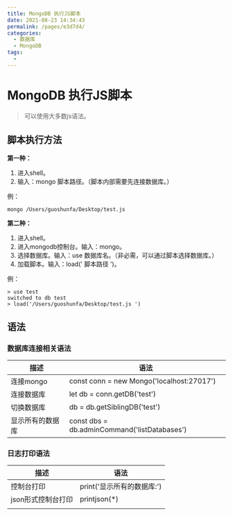```yaml
---
title: MongoDB 执行JS脚本
date: 2021-08-23 14:34:43
permalink: /pages/e3d7d4/
categories:
  - 数据库
  - MongoDB
tags:
  - 
---
```

# MongoDB 执行JS脚本

> 可以使用大多数js语法。

## 脚本执行方法

**第一种：**

1. 进入shell。
2. 输入：mongo 脚本路径。（脚本内部需要先连接数据库。）

例：

```shell
mongo /Users/guoshunfa/Desktop/test.js
```

**第二种：**

1. 进入shell。
2. 进入mongodb控制台。输入：mongo。
3. 选择数据库。输入：use 数据库名。（非必需，可以通过脚本选择数据库。）
4. 加载脚本。输入：load(' 脚本路径 ')。

例：

```shell
> use test
switched to db test
> load('/Users/guoshunfa/Desktop/test.js ')
```

## 语法

### 数据库连接相关语法

| 描述             | 语法                                         |
| ---------------- | -------------------------------------------- |
| 连接mongo        | const conn = new Mongo('localhost:27017')    |
| 连接数据库       | let db = conn.getDB('test')                  |
| 切换数据库       | db = db.getSiblingDB('test')                 |
| 显示所有的数据库 | const dbs = db.adminCommand('listDatabases') |

### 日志打印语法

| 描述               | 语法                       |
| ------------------ | -------------------------- |
| 控制台打印         | print('显示所有的数据库:') |
| json形式控制台打印 | printjson(*)               |
|                    |                            |



